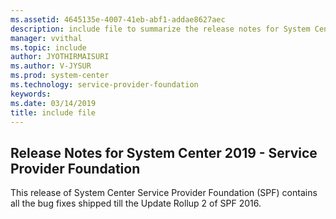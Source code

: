 ```yaml
---
ms.assetid: 4645135e-4007-41eb-abf1-addae8627aec
description: include file to summarize the release notes for System Center 2019 - Service Provider Foundation
manager: vvithal
ms.topic: include
author: JYOTHIRMAISURI
ms.author: V-JYSUR
ms.prod: system-center
ms.technology: service-provider-foundation
keywords:
ms.date: 03/14/2019
title: include file
---
```


## Release Notes for System Center 2019 - Service Provider Foundation

This release of System Center Service Provider Foundation (SPF) contains all the bug fixes shipped till the Update Rollup 2 of SPF 2016.
